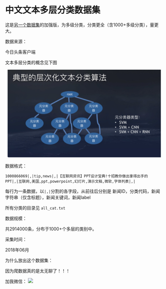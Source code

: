 # 中文文本多层分类数据集

这是[另一个数据集](https://github.com/fateleak/toutiao-text-classfication-dataset)的加强版，为多级分类，分类更全（含1000+多级分类），量更大。



数据来源：

今日头条客户端



文本多层分类的概念见下图

![](mlc.png)



数据格式：

```
1000866069|,|tip,news|,|【互联网资讯】PPT设计宝典!十招教你做出拿得出手的PPT|,|互联网,美国,ppt,powerpoint,幻灯片,演示文稿,微软,字体列表|,|
```

每行为一条数据，以`|,|`分割的各字段，从前往后分别是 新闻ID，分类代码，新闻字符串（仅含标题），新闻关键词，新闻label



所有分类的目录见 `all_cat.txt`



数据规模：

共2914000条，分布于1000+个多层的类别中。



采集时间：

2018年06月



为什么放出这个数据集：

因为爬数据真的是太无聊了！！！




加我微信：
![](http://fate2.oss-cn-shanghai.aliyuncs.com/weixin2.jpeg)

